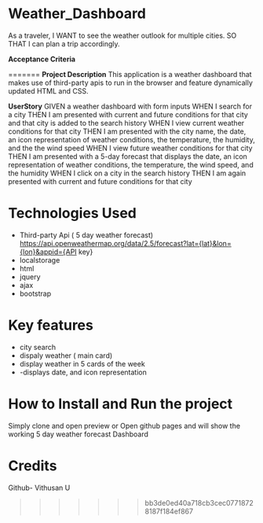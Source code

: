 # Weather_Dashboard


As a traveler, I WANT to see the weather outlook for multiple cities.
SO THAT I can plan a trip accordingly.


**Acceptance Criteria**

=======
 **Project Description**
This application is a weather dashboard that makes use of third-party apis to run in the browser and feature dynamically updated HTML and CSS. 

**UserStory** 
GIVEN a weather dashboard with form inputs
WHEN I search for a city
THEN I am presented with current and future conditions for that city and that city is added to the search history
WHEN I view current weather conditions for that city
THEN I am presented with the city name, the date, an icon representation of weather conditions, the temperature, the humidity, and the the wind speed
WHEN I view future weather conditions for that city
THEN I am presented with a 5-day forecast that displays the date, an icon representation of weather conditions, the temperature, the wind speed, and the humidity
WHEN I click on a city in the search history
THEN I am again presented with current and future conditions for that city


# Technologies Used
  - Third-party Api ( 5 day weather forecast) https://api.openweathermap.org/data/2.5/forecast?lat={lat}&lon={lon}&appid={API key}
- localstorage
- html
- jquery
- ajax
- bootstrap

# Key features
- city search
- dispaly weather ( main card)
- display weather in 5 cards of the week
- -displays date, and icon representation


# How to Install and Run the project
Simply clone and open preview
or 
Open github pages and will show the working 5 day weather forecast Dashboard


# Credits

Github- Vithusan U
>>>>>>> bb3de0ed40a718cb3cec07718728187f184ef867
